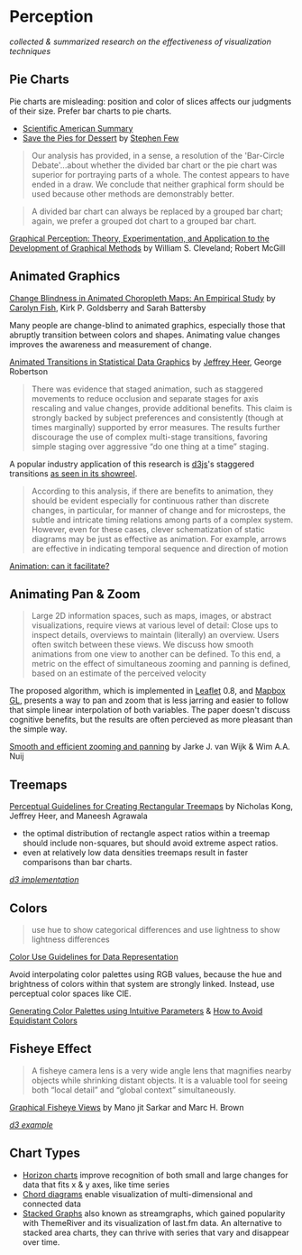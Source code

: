 # Perception

_collected & summarized research on the effectiveness of visualization techniques_

## Pie Charts

Pie charts are misleading: position and color of slices affects our judgments
of their size. Prefer bar charts to pie charts.

* [Scientific American Summary](http://blogs.scientificamerican.com/observations/2011/03/28/infographics-the-great-circle-debate/)
* [Save the Pies for Dessert](http://www.perceptualedge.com/articles/visual_business_intelligence/save_the_pies_for_dessert.pdf) by
  [Stephen Few](http://www.perceptualedge.com/)

> Our analysis has provided, in a sense, a resolution of the 'Bar-Circle Debate'...about whether
> the divided bar chart or the pie chart was superior for portraying parts of a whole.
> The contest appears to have ended in a draw. We conclude that neither graphical form
> should be used because other methods are demonstrably better.

> A divided bar chart can always be replaced by a grouped bar chart; again,
> we prefer a grouped dot chart to a grouped bar chart.

[Graphical Perception: Theory, Experimentation, and Application to the Development of Graphical Methods](http://www.cs.ubc.ca/~tmm/courses/cpsc533c-04-spr/readings/cleveland.pdf) by William S. Cleveland; Robert McGill

## Animated Graphics

[Change Blindness in Animated Choropleth Maps: An Empirical Study](http://thecartofish.com/FishGoldsBatts2011.pdf)
by [Carolyn Fish](https://twitter.com/cartofish), Kirk P. Goldsberry and Sarah Battersby

Many people are change-blind to animated graphics, especially those
that abruptly transition between colors and shapes. Animating value changes
improves the awareness and measurement of change.

[Animated Transitions in Statistical Data Graphics](http://vis.stanford.edu/papers/animated-transitions)
by [Jeffrey Heer](http://homes.cs.washington.edu/~jheer/), George Robertson

> There was evidence that
> staged animation, such as staggered movements to reduce occlusion
> and separate stages for axis rescaling and value changes, provide
> additional benefits. This claim is strongly backed by subject
> preferences and consistently (though at times marginally) supported
> by error measures. The results further discourage the use of complex
> multi-stage transitions, favoring simple staging over aggressive “do
> one thing at a time” staging.

A popular industry application of this research is [d3js](http://d3js.org/)'s
staggered transitions [as seen in its showreel](http://bl.ocks.org/mbostock/3943967).

> According to this analysis, if there are benefits to animation, they should be evident
> especially for continuous rather than discrete changes, in particular, for manner of
> change and for microsteps, the subtle and intricate timing relations among parts of a
> complex system. However, even for these cases, clever schematization of static diagrams
> may be just as effective as animation. For example, arrows are effective in indicating
> temporal sequence and direction of motion

[Animation: can it facilitate?](http://www2.sims.berkeley.edu/courses/is247/f05/readings/Tversky_AnimationFacilitate_IJHCS02.pdf)

## Animating Pan & Zoom

> Large 2D information spaces, such as maps, images, or abstract visualizations,
> require views at various level of detail: Close ups to
> inspect details, overviews to maintain (literally) an overview. Users
> often switch between these views. We discuss how smooth animations
> from one view to another can be defined. To this end, a
> metric on the effect of simultaneous zooming and panning is defined,
> based on an estimate of the perceived velocity

The proposed algorithm, which is implemented in [Leaflet](http://leafletjs.com/) 0.8,
and [Mapbox GL](https://www.mapbox.com/mapbox-gl/), presents a way to pan and
zoom that is less jarring and easier to follow that simple linear interpolation
of both variables. The paper doesn't discuss cognitive benefits, but
the results are often percieved as more pleasant than the simple way.

[Smooth and efficient zooming and panning](http://www.win.tue.nl/~vanwijk/zoompan.pdf) by Jarke J. van Wijk & Wim A.A. Nuij

## Treemaps

[Perceptual Guidelines for Creating Rectangular Treemaps](http://vis.stanford.edu/files/2010-Treemaps-InfoVis.pdf)
by Nicholas Kong, Jeffrey Heer, and Maneesh Agrawala

* the optimal distribution of rectangle aspect ratios within a treemap should include non-squares, but should avoid extreme aspect ratios.
* even at relatively low data densities treemaps result in faster comparisons than
  bar charts.

_[d3 implementation](https://github.com/mbostock/d3/wiki/Treemap-Layout)_

## Colors

> use hue to show categorical differences and use lightness to show
> lightness differences

[Color Use Guidelines for Data Representation](http://www.personal.psu.edu/cab38/Pub_scans/Brewer_1999_Color-Use-Guidelines-ASAproc.pdf)

Avoid interpolating color palettes using RGB values, because the hue
and brightness of colors within that system are strongly linked. Instead,
use perceptual color spaces like CIE.

[Generating Color Palettes using Intuitive Parameters](http://magnaview.nl/documents/MagnaView-M_Wijffelaars-Generating_color_palettes_using_intuitive_parameters.pdf) &
[How to Avoid Equidistant Colors](http://vis4.net/blog/posts/avoid-equidistant-hsv-colors/)

## Fisheye Effect

> A fisheye camera lens is a very wide angle lens that magnifies nearby objects while
> shrinking distant objects. It is a valuable tool for seeing both “local detail” and
> “global context” simultaneously.

[Graphical Fisheye Views](ftp://ftp.cs.brown.edu/pub/techreports/93/cs93-40.pdf) by Mano jit Sarkar and Marc H. Brown

_[d3 example](http://bost.ocks.org/mike/fisheye/)_

## Chart Types

* [Horizon charts](http://www.perceptualedge.com/articles/visual_business_intelligence/time_on_the_horizon.pdf) improve recognition of both small and large changes for data that fits x & y axes, like time series
* [Chord diagrams](http://genome.cshlp.org/content/early/2009/06/15/gr.092759.109.full.pdf+html) enable visualization of multi-dimensional and connected data
* [Stacked Graphs](http://www.leebyron.com/else/streamgraph/) also known as streamgraphs, which gained popularity with ThemeRiver and its
  visualization of last.fm data. An alternative to stacked area charts,
  they can thrive with series that vary and disappear over time.
